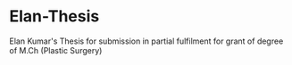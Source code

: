# Elan-Thesis
Elan Kumar's Thesis for submission in partial fulfilment for grant of degree of M.Ch (Plastic Surgery)

